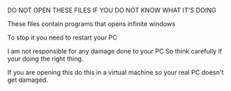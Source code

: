 DO NOT OPEN THESE FILES IF YOU DO NOT KNOW WHAT IT'S DOING

These files contain programs that opens infinite windows

To stop it you need to restart your PC

I am not responsible for any damage done to your PC
So think carefully if your doing the right thing.

If you are opening this do this in a virtual machine so your real PC doesn't get damaged.
